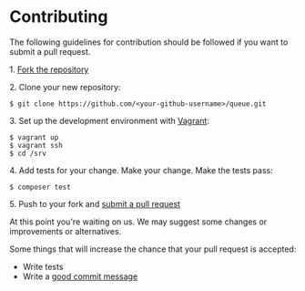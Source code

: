 # Contributing

The following guidelines for contribution should be followed if you want to submit a pull request.

1\. [Fork the repository](https://github.com/graze/queue/fork)

2\. Clone your new repository:

    $ git clone https://github.com/<your-github-username>/queue.git

3\. Set up the development environment with [Vagrant](https://www.vagrantup.com):

    $ vagrant up
    $ vagrant ssh
    $ cd /srv

4\. Add tests for your change. Make your change. Make the tests pass:

    $ composer test

5\. Push to your fork and [submit a pull request](https://github.com/graze/queue/compare)

At this point you're waiting on us. We may suggest some changes or improvements or alternatives.

Some things that will increase the chance that your pull request is accepted:

* Write tests
* Write a [good commit message](http://tbaggery.com/2008/04/19/a-note-about-git-commit-messages.html)
